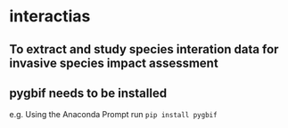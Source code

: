 # interactias
## To extract and study species interation data for invasive species impact assessment
 
## pygbif needs to be installed

e.g. Using the Anaconda Prompt run `pip install pygbif`
